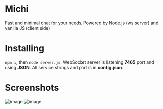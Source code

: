 # Michi
Fast and minimal chat for your needs. Powered by Node.js (ws server) and vanilla JS (client side)
# Installing
`npm i`, then `node server.js`. WebSocket server is listening **7465** port and using **JSON**. All service strings and port is in **config.json**.
# Screenshots
![image](https://user-images.githubusercontent.com/68496774/171261723-7a8d2c54-361f-48c0-a9d9-6a26b68320e2.png)
![image](https://user-images.githubusercontent.com/68496774/171261879-9979c65a-aad5-46cd-8f0e-3a32b67c64ab.png)
